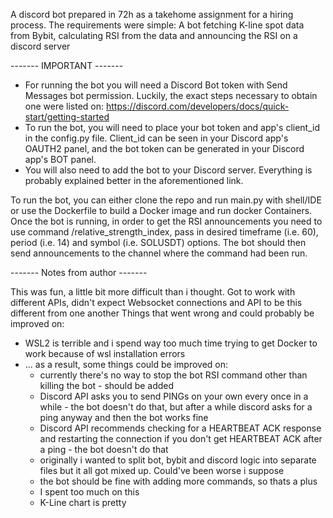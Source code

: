 A discord bot prepared in 72h as a takehome assignment for a hiring process.
The requirements were simple: A bot fetching K-line spot data from Bybit, calculating RSI from the data and announcing the RSI on a discord server

------- IMPORTANT -------
 - For running the bot you will need a Discord Bot token with Send Messages bot permission. Luckily, the exact steps necessary to obtain one were listed on: https://discord.com/developers/docs/quick-start/getting-started
 - To run the bot, you will need to place your bot token and app's client_id in the config.py file. Client_id can be seen in your Discord app's OAUTH2 panel, and the bot token can be generated in your Discord app's BOT panel.
 - You will also need to add the bot to your Discord server.
   Everything is probably explained better in the aforementioned link.

To run the bot, you can either clone the repo and run main.py with shell/IDE or use the Dockerfile to build a Docker image and run docker Containers.
Once the bot is running, in order to get the RSI announcements you need to use command /relative_strength_index, pass in desired timeframe (i.e. 60), period (i.e. 14) and symbol (i.e. SOLUSDT) options.
The bot should then send announcements to the channel where the command had been run. 


------- Notes from author -------

This was fun, a little bit more difficult than i thought. Got to work with different APIs, didn't expect Websocket connections and API to be this different from one another
Things that went wrong and could probably be improved on:

  - WSL2 is terrible and i spend way too much time trying to get Docker to work because of wsl installation errors
  - ... as a result, some things could be improved on:
      - currently there's no way to stop the bot RSI command other than killing the bot - should be added
      - Discord API asks you to send PINGs on your own every once in a while - the bot doesn't do that, but after a while discord asks for a ping anyway and then the bot works fine
      - Discord API recommends checking for a HEARTBEAT ACK response and restarting the connection if you don't get HEARTBEAT ACK after a ping - the bot doesn't do that
      - originally i wanted to split bot, bybit and discord logic into separate files but it all got mixed up. Could've been worse i suppose
      - the bot should be fine with adding more commands, so thats a plus
      - I spent too much on this
      - K-Line chart is pretty
   

